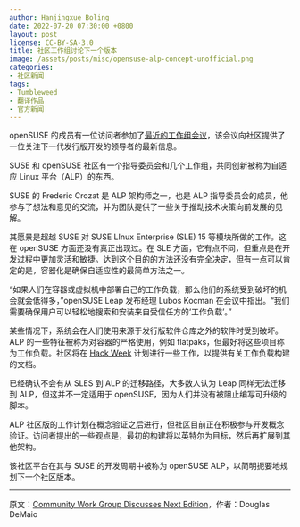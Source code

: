```yaml
---
author: Hanjingxue Boling
date: 2022-07-20 07:30:00 +0800
layout: post
license: CC-BY-SA-3.0
title: 社区工作组讨论下一个版本
image: /assets/posts/misc/opensuse-alp-concept-unofficial.png
categories:
- 社区新闻
tags:
- Tumbleweed
- 翻译作品
- 官方新闻
---
```


openSUSE 的成员有一位访问者参加了[最近的工作组会议](https://etherpad.opensuse.org/p/weeklymeeting20220621)，该会议向社区提供了一位关注下一代发行版开发的领导者的最新信息。

SUSE 和 openSUSE 社区有一个指导委员会和几个工作组，共同创新被称为自适应 Linux 平台（ALP）的东西。

SUSE 的 Frederic Crozat 是 ALP 架构师之一，也是 ALP 指导委员会的成员，他参与了想法和意见的交流，并为团队提供了一些关于推动技术决策向前发展的见解。

其愿景是超越 SUSE 对 SUSE LInux Enterprise (SLE) 15 等模块所做的工作。这在 openSUSE 方面还没有真正出现过。在 SLE 方面，它有点不同，但重点是在开发过程中更加灵活和敏捷。达到这个目的的方法还没有完全决定，但有一点可以肯定的是，容器化是确保自适应性的最简单方法之一。

“如果人们在容器或虚拟机中部署自己的工作负载，那么他们的系统受到破坏的机会就会低得多，”openSUSE Leap 发布经理 Lubos Kocman 在会议中指出。“我们需要确保用户可以轻松地搜索和安装来自受信任方的‘工作负载’。”

某些情况下，系统会在人们使用来源于发行版软件仓库之外的软件时受到破坏。ALP 的一些特征被称为对容器的严格使用，例如 flatpaks，但最好将这些项目称为工作负载。社区将在 [Hack Week](https://hackweek.opensuse.org/) 计划进行一些工作，以提供有关工作负载构建的文档。

已经确认不会有从 SLES 到 ALP 的迁移路径，大多数人认为 Leap 同样无法迁移到 ALP，但这并不一定适用于 openSUSE，因为人们并没有被阻止编写可升级的脚本。

ALP 社区版的工作计划在概念验证之后进行，但社区目前正在积极参与开发概念验证。访问者提出的一些观点是，最初的构建将以英特尔为目标，然后再扩展到其他架构。

该社区平台在其与 SUSE 的开发周期中被称为 openSUSE ALP，以简明扼要地规划下一个社区版本。

------

原文：[Community Work Group Discusses Next Edition](https://news.opensuse.org/2022/07/20/community-wg-discusses-next-edition/)，作者：Douglas DeMaio